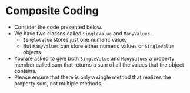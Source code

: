 # Composite Coding

- Consider the code presented below.
- We have two classes called `SingleValue` and `ManyValues`.
  - `SingleValue` stores just one numeric value,
  - But `ManyValues` can store either numeric values or `SingleValue` objects.
- You are asked to give both `SingleValue` and `ManyValues` a property member called sum that returns a sum of all the values that the object contains.
- Please ensure that there is only a single method that realizes the property sum, not multiple methods.

